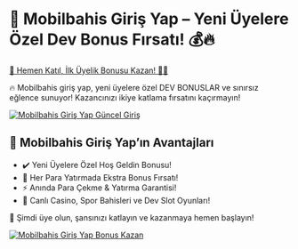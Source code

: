 <h1>🎯 Mobilbahis Giriş Yap – Yeni Üyelere Özel Dev Bonus Fırsatı! 💰🔥</h1>

   <a href="https://linklerim.online/2058" title="Mobilbahis Giriş Yap Güncel Giriş">
        🚀 Hemen Katıl, İlk Üyelik Bonusu Kazan! 🎰💎
    </a>
    <p>🔥 Mobilbahis giriş yap, yeni üyelere özel DEV BONUSLAR ve sınırsız eğlence sunuyor! Kazancınızı ikiye katlama fırsatını kaçırmayın!</p>

  <a href="https://linklerim.online/2058" title="Mobilbahis Giriş Yap Güncel Giriş">
        <img src="https://i.ibb.co/xSQ1Ktxq/photo-2025-03-07-16-48-21.jpg" alt="Mobilbahis Giriş Yap Güncel Giriş" class="bonus-img">
    </a>

   <h2>💎 Mobilbahis Giriş Yap’ın Avantajları</h2>
    <ul>
        <li>✔️ Yeni Üyelere Özel Hoş Geldin Bonusu!</li>
        <li>🎁 Her Para Yatırmada Ekstra Bonus Fırsatı!</li>
        <li>⚡️ Anında Para Çekme & Yatırma Garantisi!</li>
        <li>🎲 Canlı Casino, Spor Bahisleri ve Dev Slot Oyunları!</li>
    </ul>

   <p>💎 Şimdi üye olun, şansınızı katlayın ve kazanmaya hemen başlayın!</p>
    <a href="https://linklerim.online/2058" title="Mobilbahis Giriş Yap Bonus Kazan">
        <img src="https://i.ibb.co/jkKttdZZ/photo-2025-03-07-16-48-27.jpg" alt="Mobilbahis Giriş Yap Bonus Kazan" class="bonus-img">
    </a>
